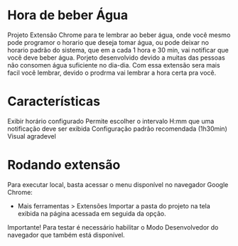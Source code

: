 # Hora de beber Água 

Projeto Extensão Chrome para te lembrar ao beber água, onde você mesmo pode programor o horario que deseja tomar água, ou pode deixar no horario padrão do sistema, que em a cada 1 hora e 30 min, vai notificar que você deve beber água.
Porjeto desenvolvido devido a muitas das pessoas não consomen água suficiente no dia-dia. Com essa extensão sera mais facil você lembrar, devido o prodrma vai lembrar a hora certa pra você.


# Características
Exibir horário configurado
Permite escolher o intervalo H:mm que uma notificação deve ser exibida
Configuração padrão recomendada (1h30min)
Visual agradevel


# Rodando extensão

Para executar local, basta acessar o menu disponível no navegador Google Chrome:

* Mais ferramentas > Extensões
Importar a pasta do projeto na tela exibida na página acessada em seguida da opção.

Importante! Para testar é necessário habilitar o Modo Desenvolvedor do navegador que também está disponível.
